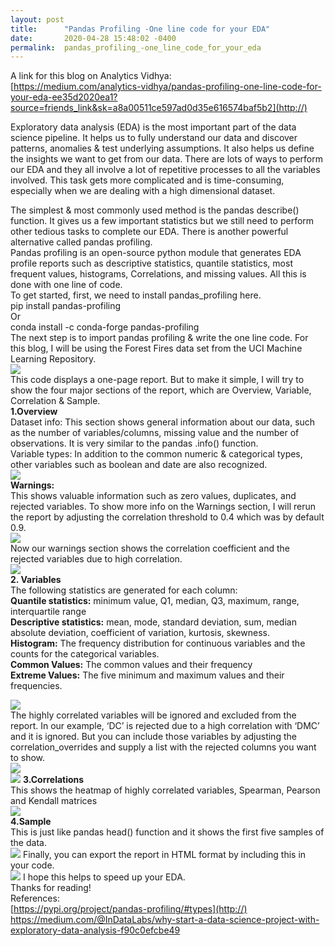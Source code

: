 ```yaml
---
layout: post
title:      "Pandas Profiling -One line code for your EDA"
date:       2020-04-28 15:48:02 -0400
permalink:  pandas_profiling_-one_line_code_for_your_eda
---
```


A link for this blog on Analytics Vidhya:<br>
[https://medium.com/analytics-vidhya/pandas-profiling-one-line-code-for-your-eda-ee35d2020ea1?source=friends_link&sk=a8a00511ce597ad0d35e616574baf5b2](http://)

Exploratory data analysis (EDA) is the most important part of the data science pipeline. It helps us to fully understand our data and discover patterns, anomalies & test underlying assumptions. It also helps us define the insights we want to get from our data. There are lots of ways to perform our EDA and they all involve a lot of repetitive processes to all the variables involved. This task gets more complicated and is time-consuming, especially when we are dealing with a high dimensional dataset.<br>

The simplest & most commonly used method is the pandas describe() function. It gives us a few important statistics but we still need to perform other tedious tasks to complete our EDA. There is another powerful alternative called pandas profiling.<br>
Pandas profiling is an open-source python module that generates EDA profile reports such as descriptive statistics, quantile statistics, most frequent values, histograms, Correlations, and missing values. All this is done with one line of code.<br>
To get started, first, we need to install pandas_profiling here.<br>
pip install pandas-profiling<br>
Or<br>
conda install -c conda-forge pandas-profiling<br>
The next step is to import pandas profiling & write the one line code. For this blog, I will be using the Forest Fires data set from the UCI Machine Learning Repository.<br>
![](https://user-images.githubusercontent.com/23279623/80527587-95b9bf00-8962-11ea-849f-0a82015cd3e9.png)<br>
This code displays a one-page report. But to make it simple, I will try to show the four major sections of the report, which are Overview, Variable, Correlation & Sample.<br>
**1.Overview**<br>
Dataset info: This section shows general information about our data, such as the number of variables/columns, missing value and the number of observations. It is very similar to the pandas .info() function.<br>
Variable types: In addition to the common numeric & categorical types, other variables such as boolean and date are also recognized.<br>
![](https://user-images.githubusercontent.com/23279623/80527634-ac601600-8962-11ea-8432-246c53b7b2d9.png)<br>
**Warnings:** <br>This shows valuable information such as zero values, duplicates, and rejected variables. To show more info on the Warnings section, I will rerun the report by adjusting the correlation threshold to 0.4 which was by default 0.9.<br>
![](https://user-images.githubusercontent.com/23279623/80527712-cef22f00-8962-11ea-9ad5-5bfe1cbfb542.png)<br>
Now our warnings section shows the correlation coefficient and the rejected variables due to high correlation.<br>
![](https://user-images.githubusercontent.com/23279623/80527797-ee895780-8962-11ea-92d3-1a772e752699.png)<br>
**2. Variables**<br>
The following statistics are generated for each column:<br>
**Quantile statistics:** minimum value, Q1, median, Q3, maximum, range, interquartile range<br>
**Descriptive statistics:** mean, mode, standard deviation, sum, median absolute deviation, coefficient of variation, kurtosis, skewness.<br>
**Histogram:** The frequency distribution for continuous variables and the counts for the categorical variables.<br>
**Common Values:**  The common values and their frequency<br>
**Extreme Values:**   The five minimum and maximum values and their frequencies.<br>

![](https://user-images.githubusercontent.com/23279623/80527879-124c9d80-8963-11ea-849b-f32568237fea.png)<br>
The highly correlated variables will be ignored and excluded from the report. In our example, ‘DC’ is rejected due to a high correlation with ‘DMC’ and it is ignored. But you can include those variables by adjusting the correlation_overrides and supply a list with the rejected columns you want to show.<br>
![](https://user-images.githubusercontent.com/23279623/80527972-34462000-8963-11ea-9e56-184516f719b6.png)<br>
![](https://user-images.githubusercontent.com/23279623/80528051-4f189480-8963-11ea-84ff-01eb8575a702.png)
**3.Correlations**<br>
This shows the heatmap of highly correlated variables, Spearman, Pearson and Kendall matrices<br>
![](https://user-images.githubusercontent.com/23279623/80528203-90a93f80-8963-11ea-8342-50e898ab0fc7.png)<br>
**4.Sample**<br>
This is just like pandas head() function and it shows the first five samples of the data.<br>
![](https://user-images.githubusercontent.com/23279623/80528275-acace100-8963-11ea-82c6-f94da3e7301f.png)
Finally, you can export the report in HTML format by including this in your code.<br>
![](https://user-images.githubusercontent.com/23279623/80528376-d403ae00-8963-11ea-8e50-d2753490fcf7.png)
I hope this helps to speed up your EDA.<br>
Thanks for reading!<br>
References:<br>
[https://pypi.org/project/pandas-profiling/#types](http://)<br>
[https://medium.com/@InDataLabs/why-start-a-data-science-project-with-exploratory-data-analysis-f90c0efcbe49
](http://)




